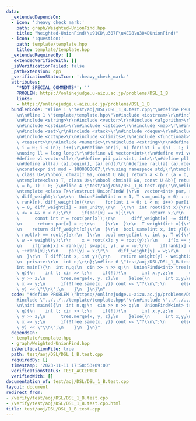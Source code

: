 ```yaml
---
data:
  _extendedDependsOn:
  - icon: ':heavy_check_mark:'
    path: graph/Weighted-UnionFind.hpp
    title: "Weighted-UnionFind(\u91CD\u307F\u4ED8\u304DUnionFind)"
  - icon: ':question:'
    path: template/template.hpp
    title: template/template.hpp
  _extendedRequiredBy: []
  _extendedVerifiedWith: []
  _isVerificationFailed: false
  _pathExtension: cpp
  _verificationStatusIcon: ':heavy_check_mark:'
  attributes:
    '*NOT_SPECIAL_COMMENTS*': ''
    PROBLEM: https://onlinejudge.u-aizu.ac.jp/problems/DSL_1_B
    links:
    - https://onlinejudge.u-aizu.ac.jp/problems/DSL_1_B
  bundledCode: "#line 1 \"test/aoj/DSL/DSL_1_B.test.cpp\"\n#define PROBLEM \"https://onlinejudge.u-aizu.ac.jp/problems/DSL_1_B\"\
    \n\n#line 1 \"template/template.hpp\"\n#include <iostream>\r\n#include <cmath>\r\
    \n#include <string>\r\n#include <vector>\r\n#include <algorithm>\r\n#include <tuple>\r\
    \n#include <cstdint>\r\n#include <cstdio>\r\n#include <map>\r\n#include <queue>\r\
    \n#include <set>\r\n#include <stack>\r\n#include <deque>\r\n#include <bitset>\r\
    \n#include <cctype>\r\n#include <climits>\r\n#include <functional>\r\n#include\
    \ <cassert>\r\n#include <numeric>\r\n#include <cstring>\r\n#define rep(i, n) for(int\
    \ i = 0; i < (n); i++)\r\n#define per(i, n) for(int i = (n) - 1; i >= 0; i--)\r\
    \nusing ll = long long;\r\n#define vi vector<int>\r\n#define vvi vector<vi>\r\n\
    #define vl vector<ll>\r\n#define pii pair<int, int>\r\n#define pll pair<ll, ll>\r\
    \n#define all(a) (a).begin(), (a).end()\r\n#define rall(a) (a).rbegin(), (a).rend()\r\
    \nconstexpr int mod = 1000000007;\r\nusing namespace std;\r\ntemplate<class T,\
    \ class U>\r\nbool chmax(T &a, const U &b){ return a < b ? (a = b, 1) : 0; }\r\
    \ntemplate<class T, class U>\r\nbool chmin(T &a, const U &b){ return a > b ? (a\
    \ = b, 1) : 0; }\n#line 4 \"test/aoj/DSL/DSL_1_B.test.cpp\"\n\n#line 1 \"graph/Weighted-UnionFind.hpp\"\
    \ntemplate <class T>\r\nstruct UnionFindW {\r\n  vector<int> par, rank;\r\n  vector<T>\
    \ diff_weight;\r\n\r\n  UnionFindW(int n = 1, T sum_unity = 0) : n(n), par(n),\
    \ rank(n), diff_weight(n){\r\n    for(int i = 0; i < n; i++) par[i] = i, rank[i]\
    \ = 0, diff_weight[i] = sum_unity;\r\n  }\r\n  int root(int x){\r\n    assert(0\
    \ <= x && x < n);\r\n    if(par[x] == x){\r\n      return x;\r\n    }else{\r\n\
    \      const int r = root(par[x]);\r\n      diff_weight[x] += diff_weight[par[x]];\r\
    \n      return par[x] = r;\r\n    }\r\n  }\r\n  T weight(int x){\r\n    root(x);\r\
    \n    return diff_weight[x];\r\n  }\r\n  bool same(int x, int y){\r\n    return\
    \ root(x) == root(y);\r\n  }\r\n  bool merge(int x, int y, T w){\r\n    w += weight(x);\
    \ w -= weight(y);\r\n    x = root(x); y = root(y);\r\n    if(x == y) return false;\r\
    \n    if(rank[x] < rank[y]) swap(x, y), w = -w;\r\n    if(rank[x] == rank[y])\
    \ ++rank[x];\r\n    par[y] = x;\r\n    diff_weight[y] = w;\r\n    return true;\r\
    \n  }\r\n  T diff(int x, int y){\r\n    return weight(y) - weight(x);\r\n  }\r\
    \n  private:\r\n  int n;\r\n};\n#line 6 \"test/aoj/DSL/DSL_1_B.test.cpp\"\n\n\
    int main(){\n  int n,q;\n  cin >> n >> q;\n  UnionFindW<int> tree(n);\n  rep(i,\
    \ q){\n    int t; cin >> t;\n    if(!t){\n      int x,y,z;\n      cin >> x >>\
    \ y >> z;\n      tree.merge(x, y, z);\n    }else{\n      int x,y;\n      cin >>\
    \ x >> y;\n      if(!tree.same(x, y)) cout << \"?\\n\";\n      else cout << tree.diff(x,\
    \ y) << \"\\n\";\n    }\n  }\n}\n"
  code: "#define PROBLEM \"https://onlinejudge.u-aizu.ac.jp/problems/DSL_1_B\"\n\n\
    #include \"../../../template/template.hpp\"\n\n#include \"../../../graph/Weighted-UnionFind.hpp\"\
    \n\nint main(){\n  int n,q;\n  cin >> n >> q;\n  UnionFindW<int> tree(n);\n  rep(i,\
    \ q){\n    int t; cin >> t;\n    if(!t){\n      int x,y,z;\n      cin >> x >>\
    \ y >> z;\n      tree.merge(x, y, z);\n    }else{\n      int x,y;\n      cin >>\
    \ x >> y;\n      if(!tree.same(x, y)) cout << \"?\\n\";\n      else cout << tree.diff(x,\
    \ y) << \"\\n\";\n    }\n  }\n}"
  dependsOn:
  - template/template.hpp
  - graph/Weighted-UnionFind.hpp
  isVerificationFile: true
  path: test/aoj/DSL/DSL_1_B.test.cpp
  requiredBy: []
  timestamp: '2023-11-11 17:58:53+09:00'
  verificationStatus: TEST_ACCEPTED
  verifiedWith: []
documentation_of: test/aoj/DSL/DSL_1_B.test.cpp
layout: document
redirect_from:
- /verify/test/aoj/DSL/DSL_1_B.test.cpp
- /verify/test/aoj/DSL/DSL_1_B.test.cpp.html
title: test/aoj/DSL/DSL_1_B.test.cpp
---
```

